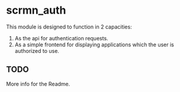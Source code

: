 # scrmn_auth

This module is designed to function in 2 capacities:
1) As the api for authentication requests.
2) As a simple frontend for displaying applications which the user is authorized to use.

## TODO
More info for the Readme.